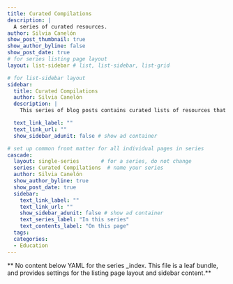```yaml
---
title: Curated Compilations
description: |
  A series of curated resources.
author: Silvia Canelón
show_post_thumbnail: true
show_author_byline: false
show_post_date: true
# for series listing page layout
layout: list-sidebar # list, list-sidebar, list-grid

# for list-sidebar layout
sidebar: 
  title: Curated Compilations
  author: Silvia Canelón
  description: |
    This series of blog posts contains curated lists of resources that I have found helpful in my learning.

  text_link_label: ""
  text_link_url: ""
  show_sidebar_adunit: false # show ad container

# set up common front matter for all individual pages in series
cascade:
  layout: single-series       # for a series, do not change
  series: Curated Compilations  # name your series
  author: Silvia Canelón
  show_author_byline: true
  show_post_date: true
  sidebar:
    text_link_label: ""
    text_link_url: ""
    show_sidebar_adunit: false # show ad container
    text_series_label: "In this series" 
    text_contents_label: "On this page" 
  tags:
  categories:
  - Education
---
```


** No content below YAML for the series _index. This file is a leaf bundle, and provides settings for the listing page layout and sidebar content.**
